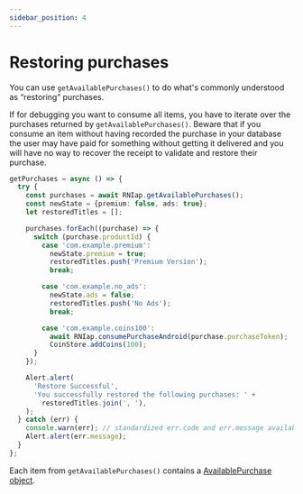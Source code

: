 ```yaml
---
sidebar_position: 4
---
```


# Restoring purchases

You can use `getAvailablePurchases()` to do what's commonly understood as “restoring” purchases.

If for debugging you want to consume all items, you have to iterate over the purchases returned by `getAvailablePurchases()`. Beware that if you consume an item without having recorded the purchase in your database the user may have paid for something without getting it delivered and you will have no way to recover the receipt to validate and restore their purchase.

```ts
getPurchases = async () => {
  try {
    const purchases = await RNIap.getAvailablePurchases();
    const newState = {premium: false, ads: true};
    let restoredTitles = [];

    purchases.forEach((purchase) => {
      switch (purchase.productId) {
        case 'com.example.premium':
          newState.premium = true;
          restoredTitles.push('Premium Version');
          break;

        case 'com.example.no_ads':
          newState.ads = false;
          restoredTitles.push('No Ads');
          break;

        case 'com.example.coins100':
          await RNIap.consumePurchaseAndroid(purchase.purchaseToken);
          CoinStore.addCoins(100);
      }
    });

    Alert.alert(
      'Restore Successful',
      'You successfully restored the following purchases: ' +
        restoredTitles.join(', '),
    );
  } catch (err) {
    console.warn(err); // standardized err.code and err.message available
    Alert.alert(err.message);
  }
};
```

Each item from `getAvailablePurchases()` contains a [AvailablePurchase object](../api_reference/available_purchase).
